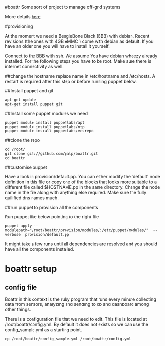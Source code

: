 #boattr 
Some sort of project to manage off-grid systems

More details [here](http://ag.kiben.net/blog/2014/06/21/boattr/)


#provisioning

At the moment we need a BeagleBone Black (BBB) with debian. Recent
revisions (the ones with 4GB eMMC ) come with debian as default. If
you have an older one you will have to install it yourself.

Connect to the BBB with ssh. We assume You have debian wheezy already installed. For the following steps you have to be root. 
Make sure there is internet connectivity as well.

##change the hostname 
replace name in /etc/hostname and /etc/hosts. A restart is required after this step or before running puppet below.

##Install puppet and git

```
apt-get update
apt-get install puppet git
```

##Install some puppet modules we need
```
puppet module install puppetlabs/apt
puppet module install puppetlabs/ntp
puppet module install puppetlabs/vcsrepo 
```
##clone the  repo

``` 
cd /root/
git clone git://github.com/galp/boattr.git
cd boattr
```
##customise puppet

Have a look in provision/default.pp. You can either modify the
'default' node definition in this file or copy one of the blocks that looks more
suitable to a different file called $HOSTNAME.pp in the same directory.  Change
the node name in the file along with anything else required.
Make sure the fully quilified  dns names much.

##run puppet to provision all the components

Run puppet like below pointing to the right file.
```
puppet apply --modulepath="/root/boattr/provision/modules/:/etc/puppet/modules/"  --verbose  provision/default.pp
```
It might take a few runs until all dependencies are resolved and you should have all the components installed.

# boattr setup
## config file
Boattr in this context is the ruby program that runs every minute
collecting data from sensors, analyzing and sending to db and
dashboard among other things.

There is a configuration file that we need to edit. This file is
located at /root/boattr/config.yml. By default it does not exists so
we can use the config_sample.yml as a starting point.

```cp /root/boattr/config_sample.yml /root/boattr/config.yml```

